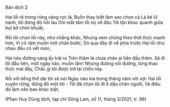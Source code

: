 Bản dịch 2

Hai lối rẽ trong rừng vàng rực lá,
Buồn thay biết làm sao chọn cả
Là kẻ lữ hành, tôi đứng đó hồi lâu
Dõi mắt tầm lối nọ về đâu
Tới tận khúc quanh giữa bụi bờ chim khuất;

Rồi tôi chọn lối này, như chẳng khác,
Nhưng xem chừng theo thời thức mạnh hơn,
Vì cỏ rậm muốn mời chân bước;
Dù qua đây đi về phía trước
Hai lối như nhau đều có vết mòn,

Hai nẻo đường sáng ấy trải ra
Trên thảm lá chưa chân ai hằn dấu thâm.
Sẽ đi lối đầu tiên, một ngày nào, muốn lắm!
Nhưng đường nối đường, lòng thao thức mai đây,
Chắc gì tôi được trở lại chốn này.

Rồi với tiếng thở dài tôi sẽ nói
Ngày nào kia trong tháng năm vời vợi:
Hai lối xuyên rừng, đứng đó một tôi -
Tôi đã chọn lối đi ít dấu chân người,
Và điều đó làm nên bao khác biệt.

(Phan Huy Dũng dịch, tạp chí Sông Lam,
số 11, tháng 3/2021, tr. 96)